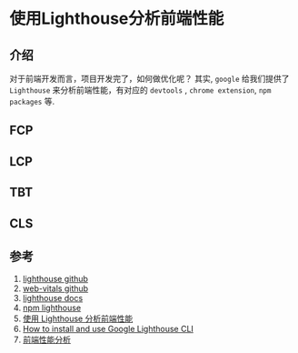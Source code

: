 # 使用Lighthouse分析前端性能

## 介绍
对于前端开发而言，项目开发完了，如何做优化呢？
其实, `google` 给我们提供了 `Lighthouse` 来分析前端性能，有对应的 `devtools` , `chrome extension`, `npm packages` 等.

## FCP

## LCP

## TBT

## CLS

## 参考
1. [lighthouse github](https://github.com/GoogleChrome/lighthouse)
1. [web-vitals github](https://github.com/GoogleChrome/web-vitals)
1. [lighthouse docs](https://developer.chrome.com/docs/lighthouse/overview?hl=zh-cn)
1. [npm lighthouse](https://github.com/GoogleChrome/lighthouse)
1. [使用 Lighthouse 分析前端性能](https://zhuanlan.zhihu.com/p/376925215)
1. [How to install and use Google Lighthouse CLI](https://www.oxyplug.com/optimization/how-to-install-and-use-google-lighthouse-cli/)
1. [前端性能分析](https://keenwon.com/web-vitals/)